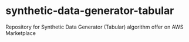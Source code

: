 # synthetic-data-generator-tabular
Repository for Synthetic Data Generator (Tabular) algorithm offer on AWS Marketplace
